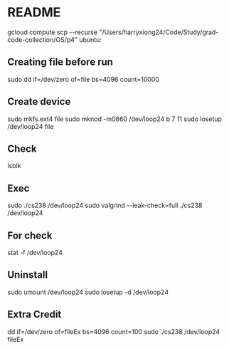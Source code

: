 # README

gcloud compute scp --recurse "/Users/harryxiong24/Code/Study/grad-code-collection/OS/p4" ubuntu:

## Creating file before run

sudo dd if=/dev/zero of=file bs=4096 count=10000

## Create device

sudo mkfs.ext4 file
sudo mknod -m0660 /dev/loop24 b 7 11
sudo losetup /dev/loop24 file

## Check

lsblk

## Exec

sudo ./cs238 /dev/loop24
sudo valgrind --leak-check=full ./cs238 /dev/loop24

## For check

stat -f /dev/loop24

## Uninstall

sudo umount /dev/loop24
sudo losetup -d /dev/loop24

## Extra Credit

dd if=/dev/zero of=fileEx bs=4096 count=100
sudo ./cs238 /dev/loop24 fileEx
